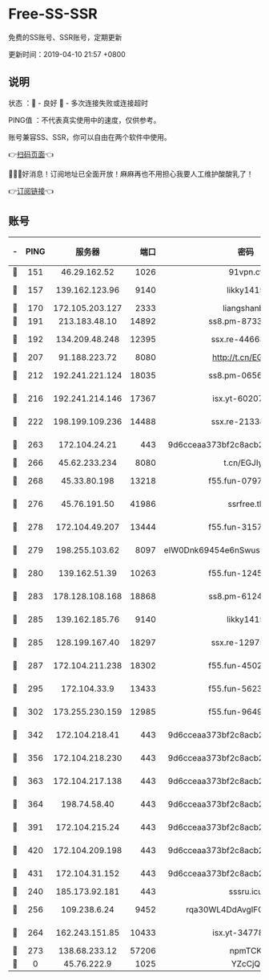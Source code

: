 # Free-SS-SSR

免费的SS账号、SSR账号，定期更新

更新时间：2019-04-10 21:57 +0800

## 说明

状态     ：🙂 - 良好 🙁 - 多次连接失败或连接超时

PING值   ：不代表真实使用中的速度，仅供参考。

账号兼容SS、SSR，你可以自由在两个软件中使用。

👉[扫码页面](https://liesauer.github.io/Free-SS-SSR/)👈

🎉🎉🎉好消息！订阅地址已全面开放！麻麻再也不用担心我要人工维护酸酸乳了！

👉[订阅链接](https://www.liesauer.net/yogurt/subscribe?ACCESS_TOKEN=DAYxR3mMaZAsaqUb)👈

## 账号

|-|PING|服务器|端口|密码|加密方式|区域|
|:----:|:----:|:-----:|-----:|:----:|:----:|:----:|
|🙂|151|46.29.162.52|1026|91vpn.cf|rc4-md5|RU|
|🙂|157|139.162.123.96|9140|likky1415|aes-256-cfb|JP|
|🙂|170|172.105.203.127|2333|liangshanbo|chacha20|JP|
|🙂|191|213.183.48.10|14892|ss8.pm-87338912|rc4-md5|RU|
|🙂|192|134.209.48.248|12395|ssx.re-44663081|aes-256-cfb|US|
|🙂|207|91.188.223.72|8080|http://t.cn/EGJIyrl|rc4-md5|RU|
|🙂|212|192.241.221.124|18035|ss8.pm-06567383|aes-256-cfb|US|
|🙂|216|192.241.214.146|17367|isx.yt-60207601|aes-256-cfb|US|
|🙂|222|198.199.109.236|14488|ssx.re-21338786|aes-256-cfb|US|
|🙂|263|172.104.24.21|443|9d6cceaa373bf2c8acb22e60b6a58be6|aes-256-cfb|US|
|🙂|266|45.62.233.234|8080|t.cn/EGJIyrl|rc4-md5|CA|
|🙂|268|45.33.80.198|13218|f55.fun-07974196|aes-256-cfb|US|
|🙂|276|45.76.191.50|41986|ssrfree.tk|aes-256-cfb|SG|
|🙂|278|172.104.49.207|13444|f55.fun-31573422|aes-256-cfb|SG|
|🙂|279|198.255.103.62|8097|eIW0Dnk69454e6nSwuspv9DmS201tQ0D|aes-256-cfb|US|
|🙂|280|139.162.51.39|10263|f55.fun-12455143|aes-256-cfb|SG|
|🙂|283|178.128.108.168|18868|ss8.pm-61244381|aes-256-cfb|SG|
|🙂|285|139.162.185.76|9140|likky1415|aes-256-cfb|DE|
|🙂|285|128.199.167.40|18297|ssx.re-12975235|aes-256-cfb|SG|
|🙂|287|172.104.211.238|18302|f55.fun-45027233|aes-256-cfb|US|
|🙂|295|172.104.33.9|13433|f55.fun-56236009|aes-256-cfb|SG|
|🙂|302|173.255.230.159|12985|f55.fun-96498038|aes-256-cfb|US|
|🙂|342|172.104.218.41|443|9d6cceaa373bf2c8acb22e60b6a58be6|aes-256-cfb|US|
|🙂|356|172.104.218.230|443|9d6cceaa373bf2c8acb22e60b6a58be6|aes-256-cfb|US|
|🙂|363|172.104.217.138|443|9d6cceaa373bf2c8acb22e60b6a58be6|aes-256-cfb|US|
|🙂|364|198.74.58.40|443|9d6cceaa373bf2c8acb22e60b6a58be6|aes-256-cfb|US|
|🙂|391|172.104.215.24|443|9d6cceaa373bf2c8acb22e60b6a58be6|aes-256-cfb|US|
|🙂|420|172.104.209.198|443|9d6cceaa373bf2c8acb22e60b6a58be6|aes-256-cfb|US|
|🙂|431|172.104.31.152|443|9d6cceaa373bf2c8acb22e60b6a58be6|aes-256-cfb|US|
|🙂|240|185.173.92.181|443|sssru.icu|rc4-md5|RU|
|🙂|256|109.238.6.24|9452|rqa30WL4DdAvgIFG6Fs3znzTa|aes-256-cfb|FR|
|🙂|264|162.243.151.85|10433|isx.yt-34778816|aes-256-cfb|US|
|🙂|273|138.68.233.12|57206|npmTCK|rc4-md5|US|
|🙁|0|45.76.222.9|1025|YZcCjQ|rc4-md5|JP|
